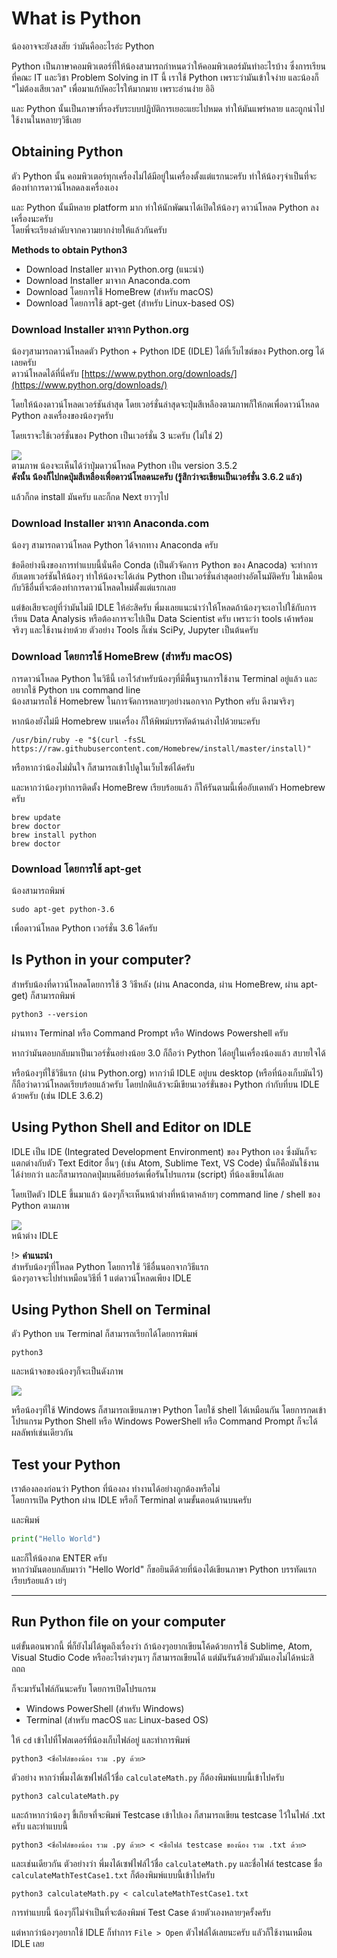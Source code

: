 # What is Python
น้องอาจจะยังสงสัย ว่ามันคืออะไรอ่ะ Python

Python เป็นภาษาคอมพิวเตอร์ที่ให้น้องสามารถกำหนดว่าให้คอมพิวเตอร์มันทำอะไรบ้าง ซึ่งการเรียนที่คณะ IT และวิชา Problem Solving in IT นี้ เราใช้ Python เพราะว่ามันเข้าใจง่าย และน้องก็ "ไม่ต้องเสียเวลา" เพื่อมาแก้บัคอะไรให้มากมาย เพราะอ่านง่าย อิอิ

และ Python นั้นเป็นภาษาที่รองรับระบบปฎิบัติการเยอะแยะไปหมด ทำให้มันแพร่หลาย และถูกนำไปใช้งานในหลายๆวิธีเลย

## Obtaining Python
ตัว Python นั้น คอมพิวเตอร์ทุกเครื่องไม่ได้มีอยู่ในเครื่องตั้งแต่แรกนะครับ ทำให้น้องๆจำเป็นที่จะต้องทำการดาวน์โหลดลงเครื่องเอง

และ Python นั้นมีหลาย platform มาก ทำให้นักพัฒนาได้เปิดให้น้องๆ ดาวน์โหลด Python ลงเครื่องนะครับ<br>
โดยพี่จะเรียงลำดับจากความยากง่ายให้แล้วกันครับ

**Methods to obtain Python3**<br>
- Download Installer มาจาก Python.org (แนะนำ)
- Download Installer มาจาก Anaconda.com
- Download โดยการใช้ HomeBrew (สำหรับ macOS)
- Download โดยการใช้ apt-get (สำหรับ Linux-based OS)

### Download Installer มาจาก Python.org
น้องๆสามารถดาวน์โหลดตัว Python + Python IDE (IDLE) ได้ที่เว็บไซต์ของ Python.org ได้เลยครับ<br>
ดาวน์โหลดได้ที่นี่ครับ [https://www.python.org/downloads/](https://www.python.org/downloads/)

โดยให้น้องดาวน์โหลดเวอร์ชันล่าสุด โดยเวอร์ชั่นล่าสุดจะปุ่มสีเหลืองตามภาพก็ให้กดเพื่อดาวน์โหลด Python ลงเครื่องของน้องๆครับ

โดยเราจะใช้เวอร์ชั่นของ Python เป็นเวอร์ชั่น 3 นะครับ (ไม่ใช่ 2)

![](https://images.duckduckgo.com/iu/?u=http%3A%2F%2Fopensourceforu.com%2Fwp-content%2Fuploads%2F2016%2F09%2FFigure-1-Python-download-page-from-the-official-portal.jpg&f=1)<br>
ตามภาพ น้องจะเห็นได้ว่าปุ่มดาวน์โหลด Python เป็น version 3.5.2 <br>
**ดังนั้น น้องก็ไปกดปุ่มสีเหลืองเพื่อดาวน์โหลดนะครับ (รู้สึกว่าจะเขียนเป็นเวอร์ชั่น 3.6.2 แล้ว)**

แล้วก็กด install มันครับ และก็กด Next ยาวๆไป

### Download Installer มาจาก Anaconda.com
น้องๆ สามารถดาวน์โหลด Python ได้จากทาง Anaconda ครับ 

ข้อดีอย่างนึงของการทำแบบนี้นั่นคือ Conda (เป็นตัวจัดการ Python ของ Anacoda) จะทำการอับเดทเวอร์ชันให้น้องๆ ทำให้น้องจะได้เล่น Python เป็นเวอร์ชั่นล่าสุดอย่างอัตโนมัติครับ ไม่เหมือนกับวิธีอื่นที่จะต้องทำการดาวน์โหลดใหม่ตั้งแต่แรกเลย

แต่ข้อเสียจะอยู่ที่ว่ามันไม่มี IDLE ให้อ่ะสิครับ พี่มงเลยแนะนำว่าให้โหลดถ้าน้องๆจะเอาไปใช้กับการเรียน Data Analysis หรือต้องการจะไปเป็น Data Scientist ครับ เพราะว่า tools เค้าพร้อมจริงๆ และใช้งานง่ายด้วย ตัวอย่าง Tools ก็เช่น SciPy, Jupyter เป็นต้นครับ

### Download โดยการใช้ HomeBrew (สำหรับ macOS)
การดาวน์โหลด Python ในวิธีนี้ เอาไว้สำหรับน้องๆที่มีพื้นฐานการใช้งาน Terminal อยู่แล้ว และอยากใช้ Python บน command line<br>
น้องสามารถใช้ Homebrew ในการจัดการหลายๆอย่างนอกจาก Python ครับ ดีงามจริงๆ

หากน้องยังไม่มี Homebrew บนเครื่อง ก็ให้พิพม์บรรทัดด้านล่างไปด้วยนะครับ
```
/usr/bin/ruby -e "$(curl -fsSL https://raw.githubusercontent.com/Homebrew/install/master/install)"
```
หรือหากว่าน้องไม่มั่นใจ ก็สามารถเข้าไปดูในเว็บไซต์ได้ครับ

และหากว่าน้องๆทำการติดตั้ง HomeBrew เรียบร้อยแล้ว ก็ให้รันตามนี้เพื่ออับเดทตัว Homebrew ครับ
```
brew update
brew doctor
brew install python
brew doctor
```
### Download โดยการใช้ apt-get
น้องสามารถพิมพ์
```
sudo apt-get python-3.6
```
เพื่อดาวน์โหลด Python เวอร์ชั่น 3.6 ได้ครับ

## Is Python in your computer?
สำหรับน้องที่ดาวน์โหลดโดยการใช้ 3 วิธีหลัง (ผ่าน Anaconda, ผ่าน HomeBrew, ผ่าน apt-get) ก็สามารถพิมพ์
```
python3 --version
```
ผ่านทาง Terminal หรือ Command Prompt หรือ Windows Powershell ครับ

หากว่ามันตอบกลับมาเป็นเวอร์ชั่นอย่างน้อย 3.0 ก็ถือว่า Python ได้อยู่ในเครื่องน้องแล้ว สบายใจได้

หรือน้องๆที่ใช้วิธีแรก (ผ่าน Python.org) หากว่ามี IDLE อยู่บน desktop (หรือที่น้องเก็บมันไว้) ก็ถือว่าดาวน์โหลดเรียบร้อยแล้วครับ โดยปกติแล้วจะมีเขียนเวอร์ขั่นของ Python กำกับที่บน IDLE ด้วยครับ (เช่น IDLE 3.6.2)

## Using Python Shell and Editor on IDLE
IDLE เป็น IDE (Integrated Development Environment) ของ Python เอง ซึ่งมันก็จะแตกต่างกับตัว Text Editor อื่นๆ (เช่น Atom, Sublime Text, VS Code) นั่นก็คือมันใช้งานได้ง่ายกว่า และก็สามารถกดปุ่มบนคีย์บอร์ดเพื่อรันโปรแกรม (script) ที่น้องเขียนได้เลย

โดยเปิดตัว IDLE ขึ้นมาแล้ว น้องๆก็จะเห็นหน้าต่างที่หน้าตาคล้ายๆ command line / shell ของ Python ตามภาพ

![](https://images.duckduckgo.com/iu/?u=http%3A%2F%2Fi.stack.imgur.com%2Fbz1qE.jpg&f=1)<br>
หน้าต่าง IDLE

!> **คำแนะนำ**<br>
สำหรับน้องๆที่โหลด Python โดยการใช้ วิธีอื่นนอกจากวิธีแรก<br>
น้องๆอาจจะไปทำเหมือนวิธีที่ 1 แต่ดาวน์โหลดเพียง IDLE

## Using Python Shell on Terminal
ตัว Python บน Terminal ก็สามารถเรียกได้โดยการพิมพ์
```
python3
```
และหน้าจอของน้องๆก็จะเป็นดังภาพ

![](https://images.duckduckgo.com/iu/?u=https%3A%2F%2Fraphaelmarques.files.wordpress.com%2F2010%2F03%2Fterminal-python.png&f=1)

หรือน้องๆที่ใช้ Windows ก็สามารถเขียนภาษา Python โดยใช้ shell ได้เหมือนกัน โดยการกดเข้าโปรแกรม Python Shell หรือ Windows PowerShell หรือ Command Prompt ก็จะได้ผลลัพท์เช่นเดียวกัน

## Test your Python
เราต้องลองก่อนว่า Python ที่น้องลง ทำงานได้อย่างถูกต้องหรือไม่<br>
โดยการเปิด Python ผ่าน IDLE หรือก็ Terminal ตามขั้นตอนด้านบนครับ

และพิมพ์
```python
print("Hello World")
```

และก็ให้น้องกด ENTER ครับ<br>
หากว่ามันตอบกลับมาว่า "Hello World" ก็ขอยินดีด้วยที่น้องได้เขียนภาษา Python บรรทัดแรกเรียบร้อยแล้ว เย่ๆ

---

## Run Python file on your computer
แต่ขั้นตอนพวกนี้ พี่ก็ยังไม่ได้พูดถึงเรื่องว่า ถ้าน้องๆอยากเขียนโค้ดด้วยการใช้ Sublime, Atom, Visual Studio Code หรืออะไรต่างๆนาๆ ก็สามารถเขียนได้ แต่มันรันด้วยตัวมันเองไม่ได้หน่ะสิ ถถถ

ก็จะมารันไฟล์กันนะครับ โดยการเปิดโปรแกรม
- Windows PowerShell (สำหรับ Windows)
- Terminal (สำหรับ macOS และ Linux-based OS) 

ให้ `cd` เข้าไปที่โฟลเดอร์ที่น้องเก็บไฟล์อยู่ และทำการพิมพ์
```
python3 <ชื่อไฟล์ของน้อง รวม .py ด้วย>
```

ตัวอย่าง หากว่าพี่มงได้เซฟไฟล์ไว้ชื่อ `calculateMath.py` ก็ต้องพิมพ์แบบนี้เข้าไปครับ
```
python3 calculateMath.py
```

และถ้าหากว่าน้องๆ ขี้เกียจที่จะพิมพ์ Testcase เข้าไปเอง ก็สามารถเขียน testcase ไว้ในไฟล์ .txt ครับ และทำแบบนี้
```
python3 <ชื่อไฟล์ของน้อง รวม .py ด้วย> < <ชื่อไฟล์ testcase ของน้อง รวม .txt ด้วย>
```

และเช่นเดียวกัน ตัวอย่างว่า พี่มงได้เซฟไฟล์ไว้ชื่อ `calculateMath.py` และชื่อไฟล์ testcase ชื่อ `calculateMathTestCase1.txt` ก็ต้องพิมพ์แบบนี้เข้าไปครับ
```
python3 calculateMath.py < calculateMathTestCase1.txt
```
การทำแบบนี้ น้องๆก็ไม่จำเป็นที่จะต้องพิมพ์ Test Case ด้วยตัวเองหลายๆครั้งครับ

แต่หากว่าน้องๆอยากใช้ IDLE ก็ทำการ `File > Open` ตัวไฟล์ได้เลยนะครับ แลัวก็ใช้งานเหมือน IDLE เลย